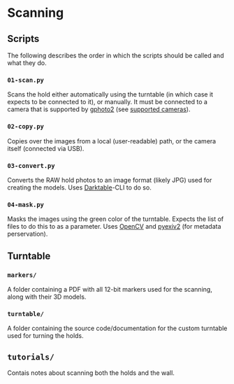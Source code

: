 # Scanning

## Scripts
The following describes the order in which the scripts should be called and what they do.

### `01-scan.py`
Scans the hold either automatically using the turntable (in which case it expects to be connected to it), or manually.
It must be connected to a camera that is supported by [gphoto2](http://gphoto.org/) (see [supported cameras](http://gphoto.org/proj/libgphoto2/support.php)).

### `02-copy.py`
Copies over the images from a local (user-readable) path, or the camera itself (connected via USB).

### `03-convert.py`
Converts the RAW hold photos to an image format (likely JPG) used for creating the models.
Uses [Darktable](https://www.darktable.org/)-CLI to do so.

### `04-mask.py`
Masks the images using the green color of the turntable.
Expects the list of files to do this to as a parameter.
Uses [OpenCV](https://pypi.org/project/opencv-python/) and [pyexiv2](https://github.com/LeoHsiao1/pyexiv2) (for metadata perservation).

## Turntable

### `markers/`
A folder containing a PDF with all 12-bit markers used for the scanning, along with their 3D models.

### `turntable/`
A folder containing the source code/documentation for the custom turntable used for turning the holds.

## `tutorials/`
Contais notes about scanning both the holds and the wall.
